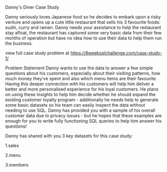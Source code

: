Danny's Diner Case Study

Danny seriously loves Japanese food so he decides to embark upon a risky venture and opens up a cute little restaurant that sells his 3 favourite foods: sushi, curry and ramen. Danny needs your assistance to help the restaurant stay afloat, the restaurant has captured some very basic data from their few months of operation but have no idea how to use their data to help them run the business.

view full case study problem at https://8weeksqlchallenge.com/case-study-1/

Problem Statement
Danny wants to use the data to answer a few simple questions about his customers, especially about their visiting patterns, how much money they’ve spent and also which menu items are their favourite. Having this deeper connection with his customers will help him deliver a better and more personalised experience for his loyal customers. He plans on using these insights to help him decide whether he should expand the existing customer loyalty program - additionally he needs help to generate some basic datasets so his team can easily inspect the data without needing to use SQL. Danny has provided you with a sample of his overall customer data due to privacy issues - but he hopes that these examples are enough for you to write fully functioning SQL queries to help him answer his questions!

Danny has shared with you 3 key datasets for this case study:

1.sales

2.menu

3.members
